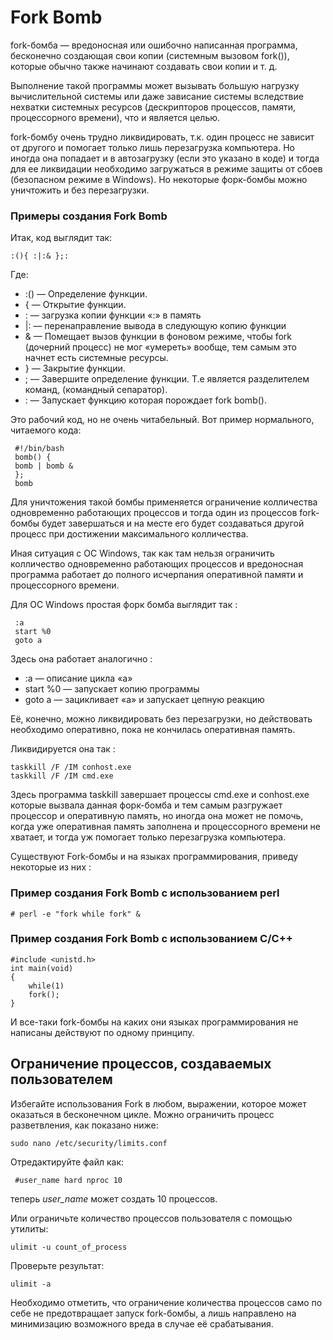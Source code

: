 # Fork Bomb #

fork-бомба — вредоносная или ошибочно написанная программа, бесконечно создающая свои копии (системным вызовом fork()), которые обычно также начинают создавать свои копии и т. д.

Выполнение такой программы может вызывать большую нагрузку вычислительной системы или даже зависание системы вследствие нехватки системных ресурсов (дескрипторов процессов, памяти, процессорного времени), что и является целью.

fork-бомбу очень трудно ликвидировать, т.к. один процесс не зависит от другого и помогает только лишь перезагрузка компьютера. Но иногда она попадает и в автозагрузку (если это указано в коде) и тогда для ее ликвидации необходимо загружаться в режиме защиты от сбоев (безопасном режиме в Windows). Но некоторые форк-бомбы можно уничтожить и без перезагрузки.

### Примеры создания  Fork Bomb ###

Итак, код выглядит так:

	:(){ :|:& };:

Где:
   *	:() — Определение функции.
   *	{  — Открытие функции.
   *    : — загрузка копии функции «:» в память
   *    |: — перенаправление вывода в следующую копию функции
   *	& — Помещает вызов функции в фоновом режиме, чтобы fork (дочерний процесс) не мог «умереть» вообще, тем самым это начнет есть системные ресурсы.
   *	} — Закрытие функции.
   *	; — Завершите определение функции. Т.е является разделителем команд, (командный сепаратор).
   *	: — Запускает функцию которая порождает fork bomb().
	 
Это рабочий код, но не очень читабельный. Вот пример нормального, читаемого кода:
	 
	 #!/bin/bash
	 bomb() {
	 bomb | bomb &
	 };
	 bomb
   
   Для уничтожения такой бомбы применяется ограничение колличества одновременно работающих процессов и тогда один из процессов fork-бомбы будет завершаться и на месте его будет создаваться другой процесс при достижении максимального колличества.
   
   Иная ситуация с ОС Windows, так как там нельзя ограничить колличество одновременно работающих процессов и вредоносная программа работает до полного исчерпания оперативной памяти и процессорного времени.

Для ОС Windows простая форк бомба выглядит так :

     :a
     start %0
     goto a

Здесь она работает аналогично :

   *   :a — описание цикла «a»
   *   start %0 — запускает копию программы
   *   goto a — зацикливает «a» и запускает цепную реакцию

Её, конечно, можно ликвидировать без перезагрузки, но действовать необходимо оперативно, пока не кончилась оперативная память.

Ликвидируется она так :

	taskkill /F /IM conhost.exe
	taskkill /F /IM cmd.exe
	
Здесь программа taskkill завершает процессы cmd.exe и conhost.exe которые вызвала данная форк-бомба и тем самым разгружает процессор и оперативную память, но иногда она может не помочь, когда уже оперативная память заполнена и процессорного времени не хватает, и тогда уж помогает только перезагрузка компьютера.

Существуют Fork-бомбы и на языках программирования, приведу некоторые из них :

### Пример создания  Fork Bomb с использованием perl ###

	# perl -e "fork while fork" &

### Пример создания  Fork Bomb с использованием C/C++ ###

	#include <unistd.h>
	int main(void)
	{
		while(1)
		fork();
	}

И все-таки fork-бомбы на каких они языках программирования не написаны действуют по одному принципу.

## Ограничение процессов, создаваемых пользователем ##

Избегайте использования Fork в любом, выражении, которое может оказаться в бесконечном цикле.
Можно ограничить процесс разветвления, как показано ниже:

	sudo nano /etc/security/limits.conf
	
Отредактируйте файл как:

	 #user_name hard nproc 10
	 
теперь *user_name* может создать 10 процессов.

Или ограничьте количество процессов пользователя с помощью утилиты:

	ulimit -u count_of_process
	
Проверьте результат:

	ulimit -a

Необходимо отметить, что ограничение количества процессов само по себе не предотвращает запуск fork-бомбы, а лишь направлено на минимизацию возможного вреда в случае её срабатывания.
